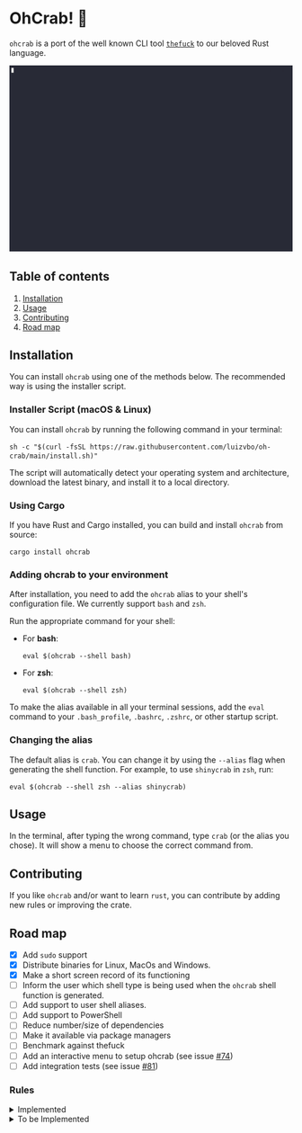 # OhCrab! 🦀

`ohcrab` is a port of the well known CLI tool
[`thefuck`](https://github.com/nvbn/thefuck) to our beloved Rust language.

![ohcrab in action](https://raw.githubusercontent.com/luizvbo/oh-crab/main/resources/ohcrab-example.gif)

## Table of contents

1. [Installation](#installation)
1. [Usage](#usage)
1. [Contributing](#contributing)
1. [Road map](#road-map)

## Installation

You can install `ohcrab` using one of the methods below. The recommended way is using the installer script.

### Installer Script (macOS & Linux)

You can install `ohcrab` by running the following command in your terminal:

```shell
sh -c "$(curl -fsSL https://raw.githubusercontent.com/luizvbo/oh-crab/main/install.sh)"
```

The script will automatically detect your operating system and architecture, download the latest binary, and install it to a local directory.

### Using Cargo

If you have Rust and Cargo installed, you can build and install `ohcrab` from source:

```shell
cargo install ohcrab
```

### Adding ohcrab to your environment

After installation, you need to add the `ohcrab` alias to your shell's configuration file. We currently support `bash` and `zsh`.

Run the appropriate command for your shell:

- For **bash**:

  ```shell
  eval $(ohcrab --shell bash)
  ```

- For **zsh**:
  ```shell
  eval $(ohcrab --shell zsh)
  ```

To make the alias available in all your terminal sessions, add the `eval` command to your `.bash_profile`, `.bashrc`, `.zshrc`, or other startup script.

### Changing the alias

The default alias is `crab`. You can change it by using the `--alias` flag when generating the shell function. For example, to use `shinycrab` in `zsh`, run:

```shell
eval $(ohcrab --shell zsh --alias shinycrab)
```

## Usage

In the terminal, after typing the wrong command, type `crab` (or the alias you chose). It will show a menu to choose the correct command from.

## Contributing

If you like `ohcrab` and/or want to learn `rust`, you can contribute by adding
new rules or improving the crate.

## Road map

- [x] Add `sudo` support
- [x] Distribute binaries for Linux, MacOs and Windows.
- [x] Make a short screen record of its functioning
- [ ] Inform the user which shell type is being used when the `ohcrab` shell
      function is generated.
- [ ] Add support to user shell aliases.
- [ ] Add support to PowerShell
- [ ] Reduce number/size of dependencies
- [ ] Make it available via package managers
- [ ] Benchmark against thefuck
- [ ] Add an interactive menu to setup ohcrab (see issue
      [#74](https://github.com/luizvbo/oh-crab/issues/74))
- [ ] Add integration tests (see issue [#81](https://github.com/luizvbo/oh-crab/issues/81))

### Rules

<details>
  <summary>Implemented</summary>

| Rule Name                              | Description                                                                                                         |
| :------------------------------------- | :------------------------------------------------------------------------------------------------------------------ |
| `ag_literal`                           | Adds `-Q` to `ag` commands for literal string searches when a regex error occurs.                                   |
| `apt_get`                              | Suggests installing a command with `apt-get` if it's not found.                                                     |
| `apt_get_search`                       | Corrects `apt-get search` to `apt-cache search`.                                                                    |
| `apt_list_upgradable`                  | Suggests running `apt list --upgradable` after `apt update` shows available upgrades.                               |
| `apt_upgrade`                          | Suggests running `apt upgrade` after listing upgradable packages with `apt list --upgradable`.                      |
| `aws_cli`                              | Corrects misspelled AWS CLI commands based on the suggestions provided.                                             |
| `az_cli`                               | Corrects misspelled Azure CLI commands.                                                                             |
| `brew_install`                         | Corrects misspelled formula names for `brew install`.                                                               |
| `brew_link`                            | Suggests using `--overwrite --dry-run` when a `brew link` fails due to existing symlinks.                           |
| `brew_reinstall`                       | Suggests `brew reinstall` when trying to install a formula that is already installed.                               |
| `brew_uninstall`                       | Suggests using `--force` to uninstall all versions of a formula when multiple are present.                          |
| `brew_update_formula`                  | Corrects `brew update <formula>` to `brew upgrade <formula>`.                                                       |
| `cargo`                                | Suggests `cargo build` when `cargo` is run without any arguments.                                                   |
| `cargo_no_command`                     | Corrects misspelled Cargo subcommands (e.g., `buid` to `build`).                                                    |
| `cat_dir`                              | Replaces `cat` with `ls` when used on a directory.                                                                  |
| `cd_correction`                        | Corrects typos in directory names when using `cd`.                                                                  |
| `cd_cs`                                | Corrects the common typo `cs` to `cd`.                                                                              |
| `cd_mkdir`                             | Creates a directory with `mkdir -p` and then `cd`s into it if it doesn't exist.                                     |
| `cd_parent`                            | Corrects `cd..` to `cd ..`.                                                                                         |
| `chmod_x`                              | Adds execute permissions (`chmod +x`) to a script that fails with a permission error.                               |
| `choco_install`                        | Corrects Chocolatey package names by suggesting the `.install` suffix.                                              |
| `composer_not_command`                 | Corrects misspelled Composer commands based on suggestions.                                                         |
| `conda_mistype`                        | Corrects misspelled conda commands based on suggestions.                                                            |
| `cp_create_destination`                | Creates the destination directory with `mkdir -p` before moving or copying files into it.                           |
| `cp_omitting_directory`                | Adds the `-a` (or `-r`) flag to `cp` when attempting to copy a directory.                                           |
| `cpp11`                                | Adds the `-std=c++11` flag to `g++` or `clang++` when C++11 support is required.                                    |
| `dirty_untar`                          | Prevents extracting a tarball into the current directory by first creating a new directory named after the archive. |
| `django_south_ghost`                   | Adds the `--delete-ghost-migrations` flag to a failing Django South migration.                                      |
| `django_south_merge`                   | Adds the `--merge` flag to a failing Django South migration with dependency conflicts.                              |
| `docker_image_being_used_by_container` | Suggests removing the container that is using an image before trying to remove the image.                           |
| `docker_login`                         | Suggests running `docker login` before a command that fails due to an access-denied error.                          |
| `dry`                                  | Removes a duplicated command at the beginning of the script (e.g., `git git status`).                               |
| `fix_alt_space`                        | Fixes commands that use a non-breaking space (Alt+Space) instead of a regular space.                                |
| `git_add`                              | Suggests running `git add` on a file that is not tracked by Git before committing or updating it.                   |
| `git_add_force`                        | Adds `--force` to `git add` when trying to add a file that is ignored by `.gitignore`.                              |
| `git_bisect_usage`                     | Corrects misspelled `git bisect` subcommands (e.g., `strt` to `start`).                                             |
| `git_branch_0flag`                     | Corrects `git branch` flags where a `0` was used instead of a `-` (e.g., `git branch 0d` to `git branch -d`).       |
| `git_branch_delete`                    | Suggests using `git branch -D` to delete a branch that is not fully merged.                                         |
| `git_branch_delete_checked_out`        | Suggests checking out another branch before deleting the currently checked-out branch.                              |
| `git_branch_exists`                    | Suggests actions when trying to create a branch that already exists, such as checking it out.                       |
| `git_branch_list`                      | Corrects `git branch list` to `git branch`.                                                                         |
| `git_checkout`                         | Corrects a misspelled branch name or suggests creating a new branch for `git checkout`.                             |
| `git_clone`                            | Fixes duplicated `git clone` in the command (e.g., `git clone git clone ...`).                                      |
| `git_clone_missing`                    | Prepends `git clone` when a git repository URL is entered directly into the terminal.                               |
| `git_commit_add`                       | Suggests using `-a` or `-p` with `git commit` when there are no staged changes.                                     |
| `git_commit_amend`                     | Suggests `git commit --amend` to amend the previous commit.                                                         |
| `git_commit_reset`                     | Suggests `git reset HEAD~` to undo the last commit.                                                                 |
| `git_diff_no_index`                    | Adds `--no-index` to `git diff` when comparing two files that are not in the git index.                             |
| `git_diff_staged`                      | Suggests `git diff --staged` to show staged changes instead of unstaged ones.                                       |
| `git_fix_stash`                        | Corrects misspelled `git stash` subcommands (e.g., `opp` to `pop`).                                                 |
| `git_flag_after_filename`              | Fixes commands where a git flag was incorrectly placed after a filename.                                            |
| `git_help_aliased`                     | Shows help for the original command when an alias is used with `git help`.                                          |
| `git_hook_bypass`                      | Adds `--no-verify` to `git commit`, `push`, or `am` to bypass pre-commit and pre-push hooks.                        |
| `git_lfs_mistype`                      | Corrects misspelled `git lfs` commands.                                                                             |
| `git_main_master`                      | Switches between `main` and `master` when a branch with one of those names is not found.                            |
| `git_merge`                            | Corrects misspelled branch names in `git merge`.                                                                    |
| `git_merge_unrelated`                  | Adds the `--allow-unrelated-histories` flag to `git merge` when histories are unrelated.                            |
| `git_not_command`                      | Corrects misspelled git commands (e.g., `git comit` to `git commit`).                                               |
| `git_pull`                             | Sets the upstream branch for `git pull` or `git push` when it's not set.                                            |
| `git_pull_clone`                       | Suggests `git clone` instead of `git pull` when not in a git repository.                                            |
| `git_pull_uncommitted_changes`         | Suggests stashing local changes before a pull or rebase.                                                            |
| `git_push`                             | Sets the upstream branch for `git push` when it's not set.                                                          |
| `git_push_different_branch_names`      | Fixes `git push` when the local and remote branch names differ.                                                     |
| `git_push_force`                       | Suggests using `--force-with-lease` when a `git push` is rejected due to remote changes.                            |
| `git_push_pull`                        | Suggests `git pull` before `git push` when the remote has changes that you don't have locally.                      |
| `git_push_without_commits`             | Suggests creating an initial commit before pushing an empty repository.                                             |
| `git_rebase_merge_dir`                 | Suggests how to proceed with an existing rebase (`--continue`, `--abort`, or `--skip`).                             |
| `git_rebase_no_changes`                | Suggests `git rebase --skip` when a rebase patch has no changes.                                                    |
| `git_remote_delete`                    | Corrects `git remote delete` to `git remote remove`.                                                                |
| `git_remote_seturl_add`                | Suggests `git remote add` instead of `git remote set-url` for a remote that doesn't exist.                          |
| `git_rm_local_modifications`           | Suggests using `--cached` or `-f` with `git rm` for files that have local modifications.                            |
| `git_rm_recursive`                     | Adds the `-r` flag to `git rm` when trying to remove a directory.                                                   |
| `git_rm_staged`                        | Suggests using `--cached` or `-f` with `git rm` for files that have staged changes.                                 |
| `git_stash`                            | Suggests stashing local changes before a command that would overwrite them (e.g., `cherry-pick`).                   |
| `git_stash_pop`                        | Suggests a safe way to apply a stash when there are conflicting local changes.                                      |
| `git_tag_force`                        | Adds the `--force` flag to `git tag` when the tag already exists.                                                   |
| `git_two_dashes`                       | Corrects single-dash flags to double-dash flags (e.g., `-patch` to `--patch`).                                      |
| `go_run`                               | Appends the `.go` extension to the filename when using `go run`.                                                    |
| `gradle_wrapper`                       | Replaces `gradle` with `./gradlew` when the Gradle wrapper is available in the current directory.                   |
| `grep_arguments_order`                 | Fixes the argument order for `grep` when the pattern is mistaken for a file.                                        |
| `grep_recursive`                       | Adds the `-r` flag to `grep` when used on a directory.                                                              |
| `has_exists_script`                    | Prepends `./` to a script in the current directory that is not in the `PATH`.                                       |
| `heroku_multiple_apps`                 | Suggests specifying an app with `--app` when multiple Heroku apps are configured in git remotes.                    |
| `heroku_not_command`                   | Corrects misspelled Heroku commands.                                                                                |
| `history`                              | Suggests a command from your shell history that is similar to the mistyped command.                                 |
| `hostscli`                             | Corrects misspelled `hostscli` commands.                                                                            |
| `java`                                 | Removes the `.java` extension when running a compiled class with the `java` command.                                |
| `javac`                                | Appends the `.java` extension to the filename when compiling with `javac`.                                          |
| `lein_not_task`                        | Corrects misspelled Leiningen tasks.                                                                                |
| `ln_no_hard_link`                      | Replaces `ln` with `ln -s` when trying to create a hard link to a directory.                                        |
| `ln_s_order`                           | Fixes the order of arguments for `ln -s` (source and destination).                                                  |
| `long_form_help`                       | Replaces the short-form help flag (`-h`) with the long-form (`--help`).                                             |
| `ls_all`                               | Suggests `ls -A` to show hidden files when the output of `ls` is empty.                                             |
| `ls_lah`                               | Replaces `ls` with `ls -lah` for a more detailed, human-readable output.                                            |
| `man`                                  | Suggests different man sections (e.g., 2 or 3) or the `--help` flag if a man page isn't found.                      |
| `man_no_space`                         | Adds a space between `man` and the command (e.g., `mandiff` to `man diff`).                                         |
| `mercurial`                            | Corrects misspelled Mercurial (hg) commands.                                                                        |
| `mkdir_p`                              | Adds the `-p` flag to `mkdir` to create parent directories as needed.                                               |
| `mvn_no_command`                       | Suggests common goals like `clean package` or `clean install` when `mvn` is run without any goals.                  |
| `mvn_unknown_lifecycle_phase`          | Corrects misspelled Maven lifecycle phases.                                                                         |
| `nixos_cmd_not_found`                  | Suggests installing a missing command on NixOS using `nix-env`.                                                     |
| `no_command`                           | Corrects a misspelled command based on available executables in your `PATH`.                                        |
| `no_such_file`                         | Creates the destination directory with `mkdir -p` before a `mv` or `cp` command.                                    |
| `npm_missing_script`                   | Corrects misspelled npm script names based on the `package.json` file.                                              |
| `npm_run_script`                       | Adds `run-script` to the command when trying to run an npm script directly.                                         |
| `php_s`                                | Corrects `php -s` to `php -S` for running the built-in web server.                                                  |
| `pip_install`                          | Suggests using `--user` or `sudo` when `pip install` fails due to permission errors.                                |
| `pip_unknown_command`                  | Corrects misspelled pip commands (e.g., `instatl` to `install`).                                                    |
| `prove_recursively`                    | Adds the `-r` (recursive) flag to `prove` when it's run on a directory.                                             |
| `python_command`                       | Prepends `python` to a Python script that is not executable.                                                        |
| `python_execute`                       | Appends the `.py` extension to the filename when using the `python` command.                                        |
| `python_module_error`                  | Suggests installing a missing Python module using `pip` when a `ModuleNotFoundError` occurs.                        |
| `quotation_marks`                      | Fixes mismatched single and double quotation marks in a command.                                                    |
| `rails_migrations_pending`             | Suggests running pending Rails migrations before executing the original command.                                    |
| `remove_shell_prompt_literal`          | Removes a leading `$` from a command that was copied and pasted from a tutorial or documentation.                   |
| `rm_dir`                               | Adds the `-rf` flag to `rm` when trying to remove a directory.                                                      |
| `sl_ls`                                | Corrects the classic typo `sl` (Steam Locomotive) to `ls`.                                                          |
| `sudo`                                 | Prepends `sudo` to a command that fails with a permission error.                                                    |
| `sudo_command_from_user_path`          | Fixes `sudo` commands that fail because a command is in the user's `PATH` but not in the root's `PATH`.             |
| `tmux`                                 | Corrects ambiguous tmux commands by suggesting from a list of possibilities.                                        |
| `touch`                                | Creates the parent directory with `mkdir -p` before touching a file within it.                                      |
| `unsudo`                               | Removes `sudo` from a command that should not be run as root.                                                       |

</details>

<details>
  <summary>To be Implemented</summary>

- [ ] adb_unknown_command
- [ ] apt_invalid_operation
- [ ] brew_cask_dependency
- [ ] brew_unknown_command
- [ ] dirty_unzip
- [ ] dnf_no_such_command
- [ ] docker_not_command
- [ ] fab_command_not_found
- [ ] fix_file
- [ ] gem_unknown_command
- [ ] go_unknown_command
- [ ] gradle_no_task
- [ ] grunt_task_not_found
- [ ] gulp_not_task
- [ ] ifconfig_device_not_found
- [ ] missing_space_before_subcommand
- [ ] npm_wrong_command
- [ ] omnienv_no_such_command
- [ ] open
- [ ] pacman
- [ ] pacman_invalid_option
- [ ] pacman_not_found
- [ ] path_from_history
- [ ] port_already_in_use
- [ ] react_native_command_unrecognized
- [ ] remove_trailing_cedilla
- [ ] rm_root
- [ ] scm_correction
- [ ] sed_unterminated_s
- [ ] ssh_known_hosts
- [ ] switch_lang
- [ ] systemctl
- [ ] terraform_init
- [ ] terraform_no_command
- [ ] test
- [ ] tsuru_login
- [ ] tsuru_not_command
- [ ] unknown_command
- [ ] vagrant_up
- [ ] whois
- [ ] workon_doesnt_exists
- [ ] wrong_hyphen_before_subcommand
- [ ] yarn_alias
- [ ] yarn_command_not_found
- [ ] yarn_command_replaced
- [ ] yarn_help
- [ ] yum_invalid_operation

</details>
